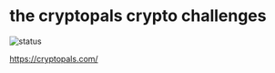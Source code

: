# the cryptopals crypto challenges

![status](https://api.travis-ci.org/megrxu/crypto-challenges.svg?branch=master)

https://cryptopals.com/
